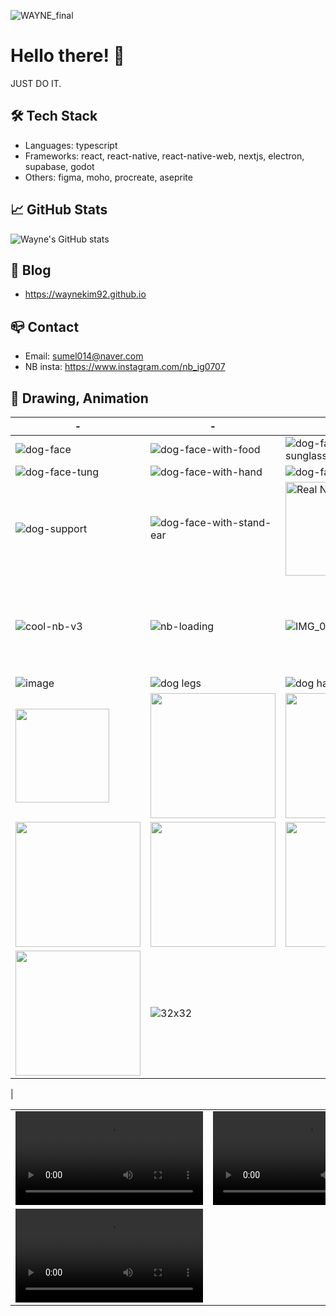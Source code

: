 ![WAYNE_final](https://github.com/user-attachments/assets/c55c3b58-5e76-4dc7-968c-11f485d49131)


# Hello there! 👋
JUST DO IT.

## 🛠️ Tech Stack

- Languages: typescript
- Frameworks: react, react-native, react-native-web, nextjs, electron, supabase, godot
- Others: figma, moho, procreate, aseprite

## 📈 GitHub Stats
![Wayne's GitHub stats](https://github-readme-stats.vercel.app/api?username=WayneKim92&show_icons=true&theme=radical)

## 📝 Blog
- https://waynekim92.github.io

## 📪 Contact
- Email: sumel014@naver.com
- NB insta: https://www.instagram.com/nb_ig0707

## 🎨 Drawing, Animation

| - | - | - | - |
|---------|---------|---------|---------|
| ![dog-face](https://github.com/WayneKim92/WayneKim92/assets/75321423/0f039b4a-d174-46e5-99c4-4045c7810946) | ![dog-face-with-food](https://github.com/WayneKim92/WayneKim92/assets/75321423/38ea629c-029b-43f0-87ef-c3f1f67c1ea8) | ![dog-face-with-sunglass](https://github.com/WayneKim92/WayneKim92/assets/75321423/c7b674cc-e1a3-4025-84a8-cdbd793987d0) | ![dog-face-with-crown](https://github.com/WayneKim92/WayneKim92/assets/75321423/7d47dd5b-c605-4fec-b594-f7d78bc66fe9) | ![dog-face-with-stand-ear](https://github.com/WayneKim92/WayneKim92/assets/75321423/38ee56da-14fd-416c-a46f-e177c02fadd3) |
| ![dog-face-tung](https://github.com/WayneKim92/WayneKim92/assets/75321423/731d86eb-e322-4f38-a2ea-63a69b68b71d) | ![dog-face-with-hand](https://github.com/WayneKim92/WayneKim92/assets/75321423/63ad22be-3b46-4f34-9f48-27ea091cf3f5) | ![dog-face-smile](https://github.com/WayneKim92/WayneKim92/assets/75321423/5a7e52cb-93c3-44be-b0a6-97ab551bc741) | ![dog-face-real-happy](https://github.com/WayneKim92/WayneKim92/assets/75321423/f75ca3b4-4b39-4ae4-bf60-1ea17f14fea5)
| ![dog-support](https://github.com/WayneKim92/WayneKim92/assets/75321423/5cccac1f-412f-4e35-b166-fc65fd509bda) | ![dog-face-with-stand-ear](https://github.com/WayneKim92/WayneKim92/assets/75321423/6103262c-093a-4406-801b-5618d89a2069) | <img src="https://github.com/WayneKim92/WayneKim92/assets/75321423/7af89392-ec4b-47a1-8d5a-0e0476c63a1b" alt="Real NB" height="150" /> | ![cool-nb-v2](https://github.com/WayneKim92/WayneKim92/assets/75321423/29343ad1-8a3e-40af-b31d-af94e1c12fbc)
|![cool-nb-v3](https://github.com/WayneKim92/WayneKim92/assets/75321423/ec2fe2f1-1eff-4946-92cd-e07953ba10e3) | ![nb-loading](https://github.com/WayneKim92/WayneKim92/assets/75321423/5c2832cf-0ad3-4d28-99fb-1e4cae5705e1) | ![IMG_0016](https://github.com/WayneKim92/WayneKim92/assets/75321423/4a189a70-0cac-412c-91b5-cbb613186a57) | <img src="https://github.com/user-attachments/assets/cab21779-9bc0-4e9a-8119-8290a25f3bbd" width="150" />
|  ![image](https://github.com/user-attachments/assets/13fa6da0-ce23-4b57-9717-071b0df9088c) |  ![dog legs](https://github.com/user-attachments/assets/52f122d0-e347-4624-be4c-ed7e8529fbd0) | ![dog hand and head](https://github.com/user-attachments/assets/5fd10d70-21a9-4106-95bf-c6e5c4c7947c) |![run-skeleton](https://github.com/user-attachments/assets/9b83245e-e166-4ce0-b02f-e1286ce712c0) |
| <img src="https://github.com/user-attachments/assets/254844c6-9c5c-480f-b265-a7d12e4585d1" width="150" /> | <img src="https://github.com/user-attachments/assets/6a8872df-6c82-49c2-ae34-49ab840f49a8" width="200" /> | <img src="https://github.com/user-attachments/assets/a81dbac9-aeaf-4e7e-ba02-d44c14a6d1a7" width="200" /> | <img src="https://github.com/user-attachments/assets/e7a5759a-e809-4960-ad9a-9a511801e8d9" width="200" /> |
| <img src="https://github.com/user-attachments/assets/0f25e0c2-f778-4041-b999-664496015560" width="200" /> | <img width="200" src="https://github.com/user-attachments/assets/9b1192d6-767c-42ca-b77f-66fa06f5ec41" /> | <img src="https://github.com/user-attachments/assets/8e352ccd-8199-4d70-a0d0-bec769072c4a" width="200" /> | <img width="200" src="https://github.com/user-attachments/assets/2c3ac99a-0091-4ac0-8115-87d29fecdcd3" />  |
| <img width="200"  src="https://github.com/user-attachments/assets/63bb79ac-0388-442f-8123-f4af74d9ea89" /> | ![32x32](https://github.com/user-attachments/assets/021f11b7-fb3c-4309-8310-63fc96664518)
|

<table>
  <tr>
    <td>
      <video src="https://github.com/WayneKim92/WayneKim92/assets/75321423/47d4f0f8-9344-41e5-a27c-0e3c0b8aeb62" alt="0~2100" />
    </td>
    <td>
        <video src="https://github.com/user-attachments/assets/e5dce43e-1b51-4115-b600-c8c939425199" alt="ㄱ~ㅎ" />
    </td>
  </tr>
  <tr>
    <td>
      <video src="https://github.com/user-attachments/assets/4bb15f3b-02eb-4044-861b-ac902d87b9db" alt="first nb rigging" />
    </td>
    <td>
    </td>
  </tr>
</table>
